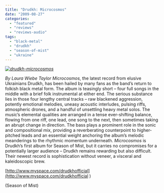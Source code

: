 ```yaml
---
title: "Drudkh: Microcosmos"
date: "2009-08-27"
categories: 
  - "featured"
  - "reviews"
  - "reviews-audio"
tags: 
  - "black-metal"
  - "drudkh"
  - "season-of-mist"
  - "ukraine"
---
```


_[![drudkh-microcosmos](http://www.hellbound.ca/wp-content/uploads/2009/08/drudkh-microcosmos-300x300.jpg "drudkh-microcosmos")](http://www.hellbound.ca/wp-content/uploads/2009/08/drudkh-microcosmos.jpg)_

_By Laura Wiebe Taylor_ _Microcosmos_, the latest record from elusive Ukrainians Drudkh, has been hailed by many fans as the band’s return to folkish black metal form. The album is teasingly short – four full songs in the middle with a brief folk instrumental at either end. The serious substance lies in those four lengthy central tracks – raw blackened aggression, potently emotional melodies, uneasy acoustic interludes, pulsing riffs, atmospheric drones, and a handful of unsettling heavy metal solos. The music’s elemental qualities are arranged in a tense ever-shifting balance, flowing from one riff, one lead, one song to the next, then sometimes taking an abrupt change in direction. The bass plays a prominent role in the sonic and compositional mix, providing a reverberating counterpoint to higher-pitched leads and an essential weight anchoring the album’s melodic meanderings to the rhythmic momentum underneath. _Microcosmos_ is Drudkh’s first album for Season of Mist, but it carries no compromises for a potentially larger audience – Drudkh remains rewarding but also difficult. Their newest record is sophistication without veneer, a visceral and kaleidoscopic brew.

[http://www.myspace.com/drudkhofficial](http://www.myspace.com/drudkhofficial )

(Season of Mist)

